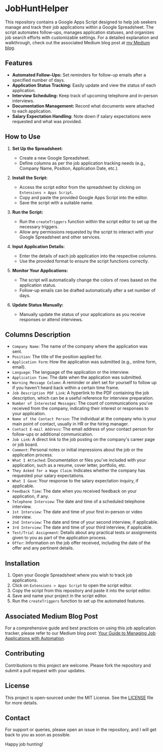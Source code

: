 # JobHuntHelper
This repository contains a Google Apps Script designed to help job seekers manage and track their job applications within a Google Spreadsheet. The script automates follow-ups, manages application statuses, and organizes job search efforts with customizable settings. For a detailed explanation and walkthrough, check out the associated Medium blog post at [my Medium blog](https://slumbersolver.medium.com/job-search-juggler-automate-your-application-follow-ups-bfbf6631a39a).

## Features

- **Automated Follow-Ups:** Set reminders for follow-up emails after a specified number of days.
- **Application Status Tracking:** Easily update and view the status of each application.
- **Interview Scheduling:** Keep track of upcoming telephone and in-person interviews.
- **Documentation Management:** Record what documents were attached to each application.
- **Salary Expectation Handling:** Note down if salary expectations were requested and what was provided.

## How to Use

1. **Set Up the Spreadsheet:**
   - Create a new Google Spreadsheet.
   - Define columns as per the job application tracking needs (e.g., Company Name, Position, Application Date, etc.).

2. **Install the Script:**
   - Access the script editor from the spreadsheet by clicking on `Extensions > Apps Script`.
   - Copy and paste the provided Google Apps Script into the editor.
   - Save the script with a suitable name.

3. **Run the Script:**
   - Run the `createTriggers` function within the script editor to set up the necessary triggers.
   - Allow any permissions requested by the script to interact with your Google Spreadsheet and other services.

4. **Input Application Details:**
   - Enter the details of each job application into the respective columns.
   - Use the provided format to ensure the script functions correctly.

5. **Monitor Your Applications:**
   - The script will automatically change the colors of rows based on the application status.
   - Follow-up emails can be drafted automatically after a set number of days.

6. **Update Status Manually:**
   - Manually update the status of your applications as you receive responses or attend interviews.

## Columns Description

- `Company Name`: The name of the company where the application was sent.
- `Position`: The title of the position applied for.
- `Application Form`: How the application was submitted (e.g., online form, email).
- `Language`: The language of the application or the interview.
- `Application Time`: The date when the application was submitted.
- `Warning Message Column`: A reminder or alert set for yourself to follow up if you haven't heard back within a certain time frame.
- `Job Description PDF Link`: A hyperlink to the PDF containing the job description, which can be a useful reference for interview preparation.
- `Number of Interested Messages`: The count of communications you've received from the company, indicating their interest or responses to your application.
- `Name of the Contact Person`: The individual at the company who is your main point of contact, usually in HR or the hiring manager.
- `Contact E-mail Address`: The email address of your contact person for follow-ups or additional communication.
- `Job Link`: A direct link to the job posting on the company's career page or job board.
- `Comment`: Personal notes or initial impressions about the job or the application process.
- `What I Attached`: Documentation or files you've included with your application, such as a resume, cover letter, portfolio, etc.
- `They Asked for a Wage Claim`: Indicates whether the company has requested your salary expectations.
- `What I Gave`: Your response to the salary expectation inquiry, if applicable.
- `Feedback Time`: The date when you received feedback on your application, if any.
- `Telephone Interview`: The date and time of a scheduled telephone interview.
- `1st Interview`: The date and time of your first in-person or video interview.
- `2nd Interview`: The date and time of your second interview, if applicable.
- `3rd Interview`: The date and time of your third interview, if applicable.
- `Test/Trial Assignment`: Details about any practical tests or assignments given to you as part of the application process.
- `Offer`: Information on the job offer received, including the date of the offer and any pertinent details.

## Installation

1. Open your Google Spreadsheet where you wish to track job applications.
2. Click on `Extensions > Apps Script` to open the script editor.
3. Copy the script from this repository and paste it into the script editor.
4. Save and name your project in the script editor.
5. Run the `createTriggers` function to set up the automated features.

## Associated Medium Blog Post

For a comprehensive guide and best practices on using this job application tracker, please refer to our Medium blog post: [Your Guide to Managing Job Applications with Automation](#).

## Contributing

Contributions to this project are welcome. Please fork the repository and submit a pull request with your updates.

## License

This project is open-sourced under the MIT License. See the [LICENSE](LICENSE) file for more details.

## Contact

For support or queries, please open an issue in the repository, and I will get back to you as soon as possible.

Happy job hunting!

